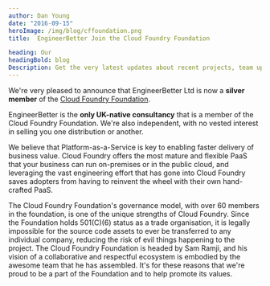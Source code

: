 ```yaml
---
author: Dan Young
date: "2016-09-15"
heroImage: /img/blog/cffoundation.png
title:  EngineerBetter Join the Cloud Foundry Foundation

heading: Our
headingBold: blog
Description: Get the very latest updates about recent projects, team updates, thoughts and industry news from our team of EngineerBetter experts.
---
```


We're very pleased to announce that EngineerBetter Ltd is now a <strong>silver member</strong> of the <a href="https://www.cloudfoundry.org/membership/members/">Cloud Foundry Foundation</a>.

EngineerBetter is the <strong>only UK-native consultancy</strong> that is a member of the Cloud Foundry Foundation. We're also independent, with no vested interest in selling you one distribution or another.
<!--more-->
We believe that Platform-as-a-Service is key to enabling faster delivery of business value. Cloud Foundry offers the most mature and flexible PaaS that your business can run on-premises or in the public cloud, and leveraging the vast engineering effort that has gone into Cloud Foundry saves adopters from having to reinvent the wheel with their own hand-crafted PaaS.

The Cloud Foundry Foundation's governance model, with over 60 members in the foundation, is one of the unique strengths of Cloud Foundry. Since the Foundation holds 501(C)(6) status as a trade organisation, it is legally impossible for the source code assets to ever be transferred to any individual company, reducing the risk of evil things happening to the project. The Cloud Foundry Foundation is headed by Sam Ramji, and his vision of a collaborative and respectful ecosystem is embodied by the awesome team that he has assembled. It's for these reasons that we're proud to be a part of the Foundation and to help promote its values.